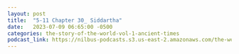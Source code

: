 ```yaml
---
layout: post
title:  "5-11 Chapter 30_ Siddartha"
date:   2023-07-09 06:65:00 -0500
categories: the-story-of-the-world-vol-1-ancient-times
podcast_link: https://nilbus-podcasts.s3.us-east-2.amazonaws.com/the-well-trained-mind/The%20Story%20of%20the%20World%20Vol.%201%20Ancient%20Times/5-11%20Chapter%2030_%20Siddartha.mp3
---
```

